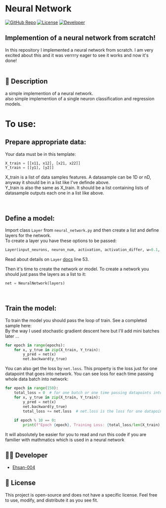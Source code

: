# Neural Network

[![GitHub Repo](https://img.shields.io/badge/GitHub-Repo-blue?logo=github)](https://github.com/Ehsan-004/NeuralNetwork)
[![License](https://img.shields.io/badge/License-OpenSource-green)](https://github.com/Ehsan-004/NeuralNetwork/blob/main/LICENSE)
[![Developer](https://img.shields.io/badge/Developer-Ehsan--004-purple?logo=github)](https://github.com/Ehsan-004)

## Implemention of a neural network from scratch! </br>
In this repository I implemented a neural network from scratch. I am very excited about this and it was verrrry eager to see it works and now it's done!</br>
</br>

## 📝 Description
a simple implemention of a neural network.</br>
also simple implemention of a single neuron classification and regression models.
</br>


# To use:

## Prepare appropriate data:
Your data must be in this template:
```python
X_train = [[x11, x12], [x21, x22]]
Y_train = [[y1], [y2]]
```
X_train is a list of data samples features. A datasample can be 1D or nD, anyway it should be in a list like I've definde above. </br>
Y_train is also the same as X_train. It should be a list containing lists of datasample outputs each one in a list like above.

</br>

## Define a model:
Import class ```Layer``` from ```neural_network.py``` and then create a list and define layers for the network.</br>
To create a layer you have these options to be passed:</br>
```python
Layer(input_neurons, neuron_num, activation, activation_differ, w=0.1, lr=1)
``` 

Read about details on ```Layer``` [docs](neural_network.py) line 53.</br>

Then it's time to create the network or model. To create a network you should just pass the layers as a list to it:</br>
```python
net = NeuralNetwork(layers)
```
</br>

## Train the model:
To train the model you should pass the loop of train. See a completed sample here:</br>
By the way I used stochastic gradient descent here but I'll add mini batches later ...</br>

```python
for epoch in range(epochs):
    for x, y_true in zip(X_train, Y_train):
        y_pred = net(x)
        net.backward(y_true)
```

You can also get the loss by ```net.loss```. This property is the loss just for one datapoint that goes into network. You can see loss for each time passing whole data batch into network:

```python
for epoch in range(150):
    total_loss = 0  # for one batch or one time passing datapoints into network
    for x, y_true in zip(X_train, Y_train):
        y_pred = net(x)
        net.backward(y_true)
        total_loss += net.loss  # net.loss is the loss for one datapoint: (x, y_true)
        
    if epoch % 10 == 0:
        print(f"Epoch {epoch}, Training Loss: {total_loss/len(X_train):.4f}")
```

It will absolutely be easier for you to read and run this code if you are familier with mathmatics which is used in a neural network


## 🧑‍💻 Developer

- [Ehsan-004](https://github.com/Ehsan-004)

## 📜 License

This project is open-source and does not have a specific license. Feel free to use, modify, and distribute it as you see fit.
